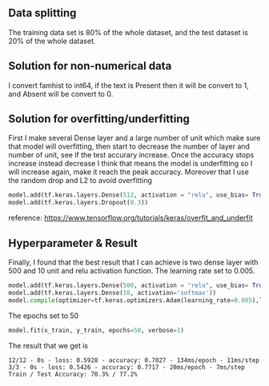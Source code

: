 ## Data splitting 
The training data set is 80% of the whole dataset, and the test dataset is 20% of the whole dataset. 

## Solution for non-numerical data
I convert famhist to int64, if the text is Present then it will be convert to 1, and Absent will be convert to 0.

## Solution for overfitting/underfitting
First I make several Dense layer and a large number of unit which make sure that model will overfitting, then start to decrease the number of layer and number of unit, see if the test accurary increase. Once the accuracy stops increase instead decrease I think that means the model is underfitting so I will increase again, make it reach the peak accuracy. Moreover that I use the random drop and L2 to avoid overfitting
``` python
model.add(tf.keras.layers.Dense(512, activation = "relu", use_bias= True, kernel_regularizer=tf.keras.regularizers.l2(0.0001)))
model.add(tf.keras.layers.Dropout(0.3))
```
reference: https://www.tensorflow.org/tutorials/keras/overfit_and_underfit

## Hyperparameter & Result
Finally, I found that the best result that I can achieve is two dense layer with 500 and 10 unit and relu activation function. The learning rate set to 0.005.
```python
model.add(tf.keras.layers.Dense(500, activation = "relu", use_bias= True))
model.add(tf.keras.layers.Dense(10, activation='softmax'))
model.compile(optimizer=tf.keras.optimizers.Adam(learning_rate=0.005),loss='sparse_categorical_crossentropy', metrics=['accuracy'])
```
The epochs set to 50
``` python
model.fit(x_train, y_train, epochs=50, verbose=1)
````
The result that we get is 
``` 
12/12 - 0s - loss: 0.5928 - accuracy: 0.7027 - 134ms/epoch - 11ms/step
3/3 - 0s - loss: 0.5426 - accuracy: 0.7717 - 20ms/epoch - 7ms/step
Train / Test Accuracy: 70.3% / 77.2%
```